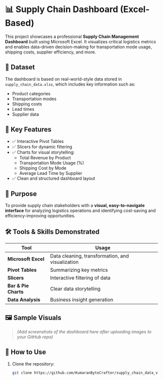 # 📊 Supply Chain Dashboard (Excel-Based)

This project showcases a professional **Supply Chain Management Dashboard** built using Microsoft Excel. It visualizes critical logistics metrics and enables data-driven decision-making for transportation mode usage, shipping costs, supplier efficiency, and more.

## 📁 Dataset

The dashboard is based on real-world-style data stored in `supply_chain_data.xlsx`, which includes key information such as:
- Product categories
- Transportation modes
- Shipping costs
- Lead times
- Supplier data

## 📌 Key Features

- ✅ Interactive Pivot Tables
- ✅ Slicers for dynamic filtering
- ✅ Charts for visual storytelling:
  - Total Revenue by Product
  - Transportation Mode Usage (%)
  - Shipping Cost by Mode
  - Average Lead Time by Supplier
- ✅ Clean and structured dashboard layout

## 🎯 Purpose

To provide supply chain stakeholders with a **visual, easy-to-navigate interface** for analyzing logistics operations and identifying cost-saving and efficiency-improving opportunities.

## 🛠️ Tools & Skills Demonstrated

| Tool | Usage |
|------|-------|
| **Microsoft Excel** | Data cleaning, transformation, and visualization |
| **Pivot Tables** | Summarizing key metrics |
| **Slicers** | Interactive filtering of data |
| **Bar & Pie Charts** | Clear data storytelling |
| **Data Analysis** | Business insight generation |

## 🖼️ Sample Visuals

> *(Add screenshots of the dashboard here after uploading images to your GitHub repo)*

## 📂 How to Use

1. Clone the repository:
   ```bash
   git clone https://github.com/KumaranByteCrafter/supply_chain_data_visualization.git

